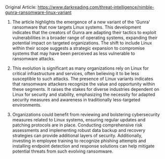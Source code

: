 Original Article: https://www.darkreading.com/threat-intelligence/nimble-gunra-ransomware-linux-variant

1) The article highlights the emergence of a new variant of the 'Gunra' ransomware that now targets Linux systems. This development indicates that the creators of Gunra are adapting their tactics to exploit vulnerabilities in a broader range of operating systems, expanding their potential impact on targeted organizations. The shift to include Linux within their scope suggests a strategic expansion to compromise systems that may have been perceived as less vulnerable to ransomware attacks.

2) This evolution is significant as many organizations rely on Linux for critical infrastructure and services, often believing it to be less susceptible to such attacks. The presence of Linux variants indicates that ransomware attackers recognize the value and opportunity within these segments. It raises the stakes for diverse industries dependent on Linux for security and stability, emphasizing the necessity for adapted security measures and awareness in traditionally less-targeted environments.

3) Organizations could benefit from reviewing and bolstering cybersecurity measures related to Linux systems, ensuring regular updates and patching protocols are in place. Conducting comprehensive risk assessments and implementing robust data backup and recovery strategies can provide additional layers of security. Additionally, investing in employee training to recognize phishing attempts and installing endpoint detection and response solutions can help mitigate potential threats from such evolving ransomware.